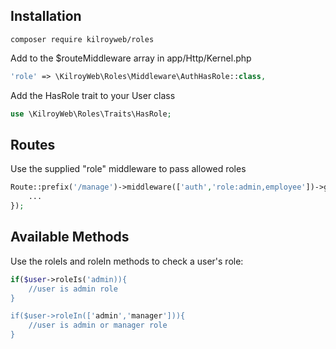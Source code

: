 ## Installation

```
composer require kilroyweb/roles
```

Add to the $routeMiddleware array in app/Http/Kernel.php


```php
'role' => \KilroyWeb\Roles\Middleware\AuthHasRole::class,
```

Add the HasRole trait to your User class

```php
use \KilroyWeb\Roles\Traits\HasRole;
```

## Routes

Use the supplied "role" middleware to pass allowed roles

```php
Route::prefix('/manage')->middleware(['auth','role:admin,employee'])->group(function(){
    ...
});
```

## Available Methods

Use the roleIs and roleIn methods to check a user's role:

```php
if($user->roleIs('admin)){
    //user is admin role
}

if($user->roleIn(['admin','manager'])){
    //user is admin or manager role
}
```